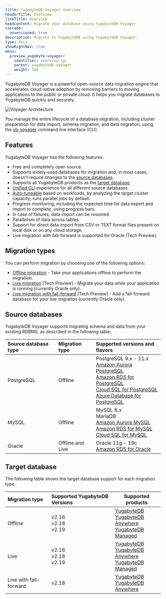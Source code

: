 ```yaml
---
title: YugabyteDB Voyager overview
headerTitle: Overview
linkTitle: Overview
headcontent: Migrate your database using YugabyteDB Voyager
cascade:
  unversioned: true
description: Migrate to YugabyteDB using YugabyteDB Voyager.
type: docs
showRightNav: true
menu:
  preview_yugabyte-voyager:
    identifier: overview-vgr
    parent: yugabytedb-voyager
    weight: 100
---
```


YugabyteDB Voyager is a powerful open-source data migration engine that accelerates cloud native adoption by removing barriers to moving applications to the public or private cloud. It helps you migrate databases to YugabyteDB quickly and securely.

![Voyager Architecture](/images/migrate/voyager-architecture.png)

You manage the entire lifecycle of a database migration, including cluster preparation for data import, schema migration, and data migration, using the [yb-voyager](https://github.com/yugabyte/yb-voyager) command line interface (CLI).

## Features

YugabyteDB Voyager has the following features:

- Free and completely open source.
- Supports widely-used databases for migration and, in most cases, doesn't require changes to the [source databases](#source-databases).
- Supports all YugabyteDB products as the [target database](#target-database).
- [Unified CLI](../reference/yb-voyager-cli/) experience for all different source databases.
- [Auto-tuneable](../performance/) based on workloads, by analyzing the target cluster capacity; runs parallel jobs by default.
- Progress monitoring, including the expected time for data export and import to complete, using progress bars.
- In case of failures, data import can be resumed.
- Parallelism of data across tables.
- Support for direct data import from CSV or TEXT format files present on local disk or on any cloud storage.
- Live migration with fall-forward is supported for Oracle (Tech Preview).

## Migration types

You can perform migration by choosing one of the following options:

- [Offline migration](../migrate/migrate-steps/) - Take your applications offline to perform the migration.
- [Live migration](../migrate/live-migrate/) [Tech Preview] - Migrate your data while your application is running (currently Oracle only).
- [Live migration with fall-forward](../migrate/live-fall-forward/) [Tech Preview] - Add a fall-forward database for your live migration (currently Oracle only).

## Source databases

YugabyteDB Voyager supports migrating schema and data from your existing RDBMS, as described in the following table:

| Source database type | Migration type | Supported versions and flavors |
| :--------------------| :------------- |:----------------------------------- |
| PostgreSQL | Offline | PostgreSQL 9.x - 11.x <br> [Amazon Aurora PostgreSQL](https://docs.aws.amazon.com/AmazonRDS/latest/AuroraUserGuide/Aurora.AuroraPostgreSQL.html) <br> [Amazon RDS for PostgreSQL](https://aws.amazon.com/rds/postgresql/) <br> [Cloud SQL for PostgreSQL](https://cloud.google.com/sql/docs/postgres) <br> [Azure Database for PostgreSQL](https://azure.microsoft.com/en-ca/services/postgresql/) |
| MySQL | Offline | MySQL 8.x <br> MariaDB <br> [Amazon Aurora MySQL](https://docs.aws.amazon.com/AmazonRDS/latest/AuroraUserGuide/Aurora.AuroraMySQL.html) <br> [Amazon RDS for MySQL](https://aws.amazon.com/rds/mysql/) <br> [Cloud SQL for MySQL](https://cloud.google.com/sql/docs/mysql) |
| Oracle | Offline and Live |Oracle 11g - 19c <br> [Amazon RDS for Oracle](https://aws.amazon.com/rds/oracle/) |

## Target database

The following table shows the target database support for each migration type.

| Migration type | Supported YugabyteDB Versions | Supported products |
| :------------- | :--------------------------- | ------------------ |
| Offline | v2.16<br>v2.18<br>v2.19 | [YugabyteDB](../../deploy/)<br>[YugabyteDB Anywhere](../../yugabyte-platform/create-deployments/)<br>[YugabyteDB Managed](../../yugabyte-cloud/cloud-basics/) |
| Live | v2.16<br>v2.18<br>v2.19 | [YugabyteDB](../../deploy/)<br>[YugabyteDB Anywhere](../../yugabyte-platform/create-deployments/)<br>[YugabyteDB Managed](../../yugabyte-cloud/cloud-basics/) |
| Live with fall-forward | v2.18 | [YugabyteDB](../../deploy/)<br>[YugabyteDB Anywhere](../../yugabyte-platform/create-deployments/) |
